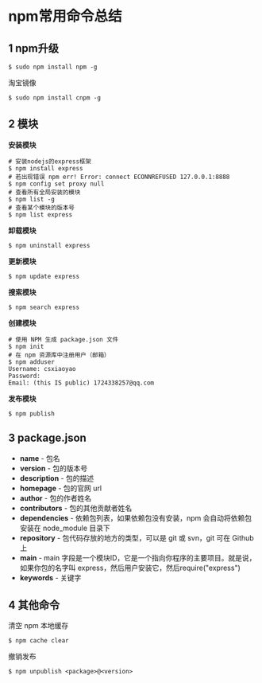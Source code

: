 # npm常用命令总结

## 1 npm升级

```
$ sudo npm install npm -g
```

淘宝镜像

```
$ sudo npm install cnpm -g
```

## 2 模块

**安装模块**

```
# 安装nodejs的express框架
$ npm install express
# 若出现错误 npm err! Error: connect ECONNREFUSED 127.0.0.1:8888 
$ npm config set proxy null
# 查看所有全局安装的模块
$ npm list -g
# 查看某个模块的版本号
$ npm list express
```

**卸载模块**

```
$ npm uninstall express
```

**更新模块**

```
$ npm update express
```

**搜索模块**

```
$ npm search express
```

**创建模块**

```
# 使用 NPM 生成 package.json 文件
$ npm init
# 在 npm 资源库中注册用户（邮箱）
$ npm adduser
Username: csxiaoyao
Password:
Email: (this IS public) 1724338257@qq.com
```

**发布模块**

```
$ npm publish
```

## 3 package.json

- **name** - 包名
- **version** - 包的版本号
- **description** - 包的描述
- **homepage** - 包的官网 url 
- **author** - 包的作者姓名
- **contributors** - 包的其他贡献者姓名
- **dependencies** - 依赖包列表，如果依赖包没有安装，npm 会自动将依赖包安装在 node_module 目录下
- **repository** - 包代码存放的地方的类型，可以是 git 或 svn，git 可在 Github 上
- **main** - main 字段是一个模块ID，它是一个指向你程序的主要项目。就是说，如果你包的名字叫 express，然后用户安装它，然后require("express")
- **keywords** - 关键字

## 4 其他命令

清空 npm 本地缓存

```
$ npm cache clear
```

撤销发布

```
$ npm unpublish <package>@<version>
```